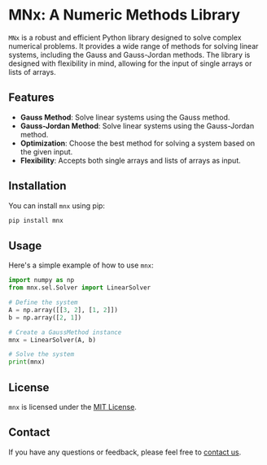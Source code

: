# MNx: A Numeric Methods Library

`MNx` is a robust and efficient Python library designed to solve complex numerical problems. It provides a wide range of methods for solving linear systems, including the Gauss and Gauss-Jordan methods. The library is designed with flexibility in mind, allowing for the input of single arrays or lists of arrays.

## Features

- **Gauss Method**: Solve linear systems using the Gauss method.
- **Gauss-Jordan Method**: Solve linear systems using the Gauss-Jordan method.
- **Optimization**: Choose the best method for solving a system based on the given input.
- **Flexibility**: Accepts both single arrays and lists of arrays as input.

## Installation

You can install `mnx` using pip:

```bash
pip install mnx
```

## Usage

Here's a simple example of how to use `mnx`:

```python
import numpy as np
from mnx.sel.Solver import LinearSolver

# Define the system
A = np.array([[3, 2], [1, 2]])
b = np.array([2, 1])

# Create a GaussMethod instance
mnx = LinearSolver(A, b)

# Solve the system
print(mnx)
```

## License

`mnx` is licensed under the [MIT License](LICENSE).

## Contact

If you have any questions or feedback, please feel free to [contact us](mailto:juancamilogallego70@icloud.com).